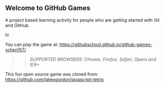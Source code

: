 ## Welcome to GitHub Games

A project based learning activity for people who are getting started with Git and GitHub.

hi

You can play the game at: https://githubschool.github.io/github-games-ychen157/

>> _*SUPPORTED BROWSERS*: Chrome, Firefox, Safari, Opera and IE9+_

This fun open source game was cloned from: https://github.com/jakesgordon/javascript-tetris
